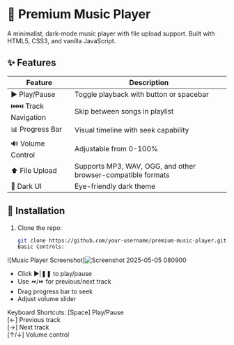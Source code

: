 # 🎵 Premium Music Player  

A minimalist, dark-mode music player with file upload support. Built with HTML5, CSS3, and vanilla JavaScript.

## ✨ Features  

| Feature          | Description                          |
|------------------|--------------------------------------|
| ▶️ Play/Pause    | Toggle playback with button or spacebar |
| ⏮️⏭️ Track Navigation | Skip between songs in playlist      |
| 📊 Progress Bar  | Visual timeline with seek capability |
| 🔊 Volume Control | Adjustable from 0-100%              |
| ⬆️ File Upload   | Supports MP3, WAV, OGG, and other browser-compatible formats |
| 🎨 Dark UI       | Eye-friendly dark theme              |

## 🚀 Installation  

1. Clone the repo:  
   ```bash
   git clone https://github.com/your-username/premium-music-player.git
   Basic Controls:

 ![Music Player Screenshot]![Screenshot 2025-05-05 080900](https://github.com/user-attachments/assets/f68ca81b-3e90-4a93-a1d1-285af333d6a5)

- Click ▶|❚❚ to play/pause
- Use ⏪/⏩ for previous/next track
- Drag progress bar to seek
- Adjust volume slider

Keyboard Shortcuts:
[Space] Play/Pause  
[←] Previous track  
[→] Next track  
[↑/↓] Volume control
